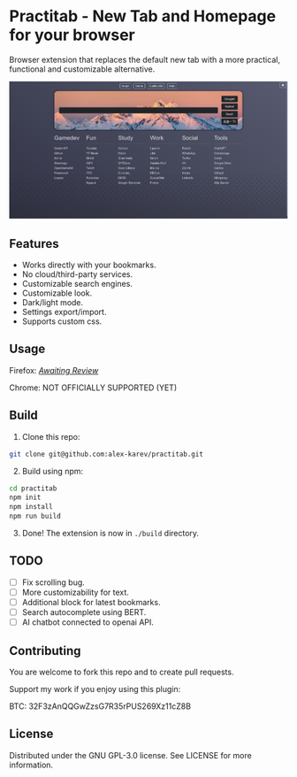 # Practitab - New Tab and Homepage for your browser

Browser extension that replaces the default new tab with a more practical, functional and customizable alternative.

![Practitab - New Tab extension](https://github.com/alex-karev/practitab/raw/main/preview1.png)

## Features

- Works directly with your bookmarks. 
- No cloud/third-party services.
- Customizable search engines.
- Customizable look.
- Dark/light mode.
- Settings export/import.
- Supports custom css.

## Usage

Firefox: [*Awaiting Review*](https://addons.mozilla.org/en-US/firefox/addon/practitab-new-tab/)

Chrome: NOT OFFICIALLY SUPPORTED (YET)

## Build

1. Clone this repo:

```bash
git clone git@github.com:alex-karev/practitab.git
```

2. Build using npm:

```bash
cd practitab
npm init
npm install
npm run build
``` 

3. Done! The extension is now in `./build` directory.

## TODO

- [ ] Fix scrolling bug. 
- [ ] More customizability for text.
- [ ] Additional block for latest bookmarks.
- [ ] Search autocomplete using BERT.
- [ ] AI chatbot connected to openai API.

## Contributing

You are welcome to fork this repo and to create pull requests.

Support my work if you enjoy using this plugin:

BTC: 32F3zAnQQGwZzsG7R35rPUS269Xz11cZ8B

## License

Distributed under the GNU GPL-3.0 license. See LICENSE for more information.
